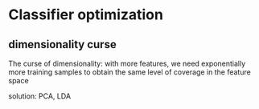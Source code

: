 # Classifier optimization


## dimensionality curse
The curse of dimensionality: with more features, we need exponentially more training samples to obtain the same level of coverage in the feature space

solution:
PCA, LDA

